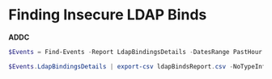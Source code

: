 # Finding Insecure LDAP Binds



__ADDC__
```powershell
$Events = Find-Events -Report LdapBindingsDetails -DatesRange PastHour -DetectDC

$Events.LdapBindingsDetails | export-csv ldapBindsReport.csv -NoTypeInformation
```